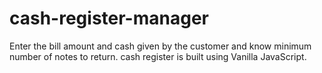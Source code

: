 # cash-register-manager
Enter the bill amount and cash given by the customer and know minimum number of notes to return. cash register is built using Vanilla JavaScript.
